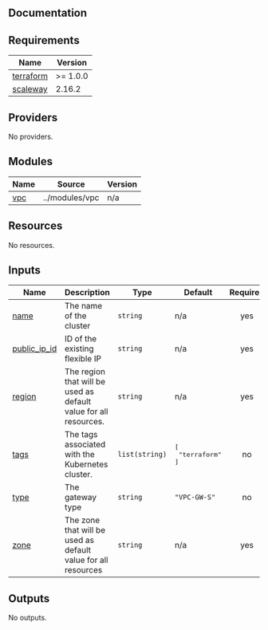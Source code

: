 ## Documentation

<!-- BEGINNING OF PRE-COMMIT-TERRAFORM DOCS HOOK -->
## Requirements

| Name | Version |
|------|---------|
| <a name="requirement_terraform"></a> [terraform](#requirement\_terraform) | >= 1.0.0 |
| <a name="requirement_scaleway"></a> [scaleway](#requirement\_scaleway) | 2.16.2 |

## Providers

No providers.

## Modules

| Name | Source | Version |
|------|--------|---------|
| <a name="module_vpc"></a> [vpc](#module\_vpc) | ../modules/vpc | n/a |

## Resources

No resources.

## Inputs

| Name | Description | Type | Default | Required |
|------|-------------|------|---------|:--------:|
| <a name="input_name"></a> [name](#input\_name) | The name of the cluster | `string` | n/a | yes |
| <a name="input_public_ip_id"></a> [public\_ip\_id](#input\_public\_ip\_id) | ID of the existing flexible IP | `string` | n/a | yes |
| <a name="input_region"></a> [region](#input\_region) | The region that will be used as default value for all resources. | `string` | n/a | yes |
| <a name="input_tags"></a> [tags](#input\_tags) | The tags associated with the Kubernetes cluster. | `list(string)` | <pre>[<br>  "terraform"<br>]</pre> | no |
| <a name="input_type"></a> [type](#input\_type) | The gateway type | `string` | `"VPC-GW-S"` | no |
| <a name="input_zone"></a> [zone](#input\_zone) | The zone that will be used as default value for all resources | `string` | n/a | yes |

## Outputs

No outputs.
<!-- END OF PRE-COMMIT-TERRAFORM DOCS HOOK -->

